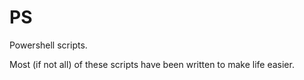 # PS
Powershell scripts.

Most (if not all) of these scripts have been written to make life easier.
